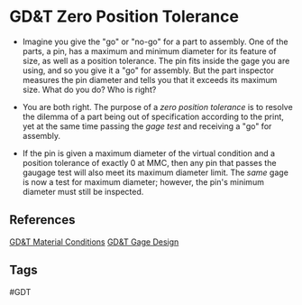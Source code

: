 # GD&T Zero Position Tolerance 

* Imagine you give the "go" or "no-go" for a part to assembly. One of the parts, a pin, has a maximum and minimum diameter for its feature of size, as well as a position tolerance. The pin fits inside the gage you are using, and so you give it a "go" for assembly. But the part inspector measures the pin diameter and tells you that it exceeds its maximum size. What do you do? Who is right?

* You are both right. The purpose of a *zero position tolerance* is to resolve the dilemma of a part being out of specification according to the print, yet at the same time passing the *gage test* and receiving a "go" for assembly.

* If the pin is given a maximum diameter of the virtual condition and a position tolerance of exactly 0 at MMC, then any pin that passes the gaugage test will also meet its maximum diameter limit. The *same* gage is now a test for maximum diameter; however, the pin's minimum diameter must still be inspected.

## References
[GD&T Material Conditions](../202112280504)
[GD&T Gage Design](.//202112280555)

## Tags
#GDT
